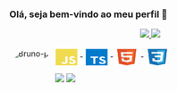 ### Olá, seja bem-vindo ao meu perfil 👋

<div align="center">

  <a href="https://github.com/bruno-arruda-dev">
  <img height="180em" src="https://github-readme-stats.vercel.app/api?username=bruno-arruda-dev&show_icons=true&theme=radical&include_all_commits=true&count_private=true"/>
  <img height="180em" src="https://github-readme-stats.vercel.app/api/top-langs/?username=bruno-arruda-dev&layout=compact&langs_count=7&theme=radical"/>

</div>

<div style="display: inline_block;">

  <br>
    <a href="https://github.com/bruno-arruda-dev?tab=repositories&q=&type=&language=javascript&sort="><img align="center" alt="Gab-Js" height="30" width="40" src="https://raw.githubusercontent.com/devicons/devicon/master/icons/javascript/javascript-plain.svg"></a> -
    <a href="https://github.com/bruno-arruda-dev?tab=repositories&q=&type=&language=typescript&sort="><img align="center" alt="Gab-Ts" height="30" width="40" src="https://raw.githubusercontent.com/devicons/devicon/master/icons/typescript/typescript-plain.svg"></a> -
    <a href="https://github.com/bruno-arruda-dev?tab=repositories&q=&type=&language=html&sort="><img align="center" alt="Gab-HTML" height="30" width="40" src="https://raw.githubusercontent.com/devicons/devicon/master/icons/html5/html5-original.svg"></a> -
    <a href="https://github.com/bruno-arruda-dev?tab=repositories&q=&type=&language=css&sort="><img align="center" alt="Gab-CSS" height="30" width="40" src="https://raw.githubusercontent.com/devicons/devicon/master/icons/css3/css3-original.svg"><a/>
  <img align="left" alt="Bruno-pic" height="150" style="border-radius:50px;" src="https://i.ibb.co/twRn0hp/1680053138446.png">
  </br>

</div>

<div>

  <a href = "mailto:bruno.arrm@gmail.com"><img src="https://img.shields.io/badge/-Gmail-%23333?style=for-the-badge&logo=gmail&logoColor=white" target="_blank"></a>
  <a href="https://www.linkedin.com/in/bruno-arruda-dev/" target="_blank"><img src="https://img.shields.io/badge/-LinkedIn-%230077B5?style=for-the-badge&logo=linkedin&logoColor=white" target="_blank"></a>

</div>